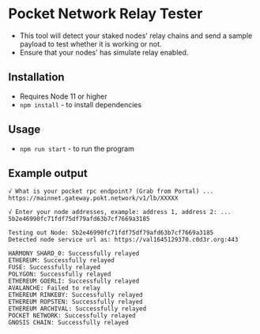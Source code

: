 # Pocket Network Relay Tester
- This tool will detect your staked nodes' relay chains and send a sample payload to test whether it is working or not.
- Ensure that your nodes' has simulate relay enabled.


## Installation
- Requires Node 11 or higher
- `npm install` - to install dependencies

## Usage
- `npm run start` - to run the program


## Example output
```
√ What is your pocket rpc endpoint? (Grab from Portal) ...  https://mainnet.gateway.pokt.network/v1/lb/XXXXX

√ Enter your node addresses, example: address 1, address 2: ... 5b2e46990fc71fdf75df79afd63b7cf7669a3185

Testing out Node: 5b2e46990fc71fdf75df79afd63b7cf7669a3185
Detected node service url as: https://val1645129370.c0d3r.org:443

HARMONY SHARD_0: Successfully relayed
ETHEREUM: Successfully relayed
FUSE: Successfully relayed
POLYGON: Successfully relayed
ETHEREUM GOERLI: Successfully relayed
AVALANCHE: Failed to relay
ETHEREUM RINKEBY: Successfully relayed
ETHEREUM ROPSTEN: Successfully relayed
ETHEREUM ARCHIVAL: Successfully relayed
POCKET NETWORK: Successfully relayed
GNOSIS CHAIN: Successfully relayed
```